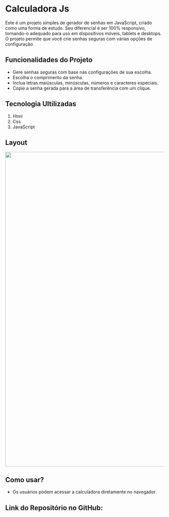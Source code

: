 # Calculadora Js

<p>
Este é um projeto simples de gerador de senhas em JavaScript, criado como uma forma de estudo. Seu diferencial é ser 100% responsivo, tornando-o adequado para uso em dispositivos móveis, tablets e desktops. O projeto permite que você crie senhas seguras com várias opções de configuração.
</p>

## Funcionalidades do Projeto
- Gere senhas seguras com base nas configurações de sua escolha.
- Escolha o comprimento da senha.
- Inclua letras maiúsculas, minúsculas, números e caracteres especiais.
- Copie a senha gerada para a área de transferência com um clique.

## Tecnologia Ultilizadas
1. Html
2. Css
3. JavaScript

## Layout
<div align="center">
<img src="https://github.com/Jotta-gab/Gerador-de-Senha/assets/134981382/233b85f8-b90a-443b-bc23-dfca696109dd" width="1000px"/> 
</div>

## Como usar?
- Os usuários podem acessar a calculadora diretamente no navegador.

## Link do Repositório no GitHub:

